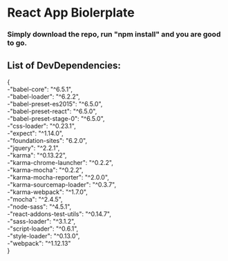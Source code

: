
# React App Biolerplate

### Simply download the repo, run "npm install" and you are good to go.

## List of DevDependencies: <br />
  { <br />
      -"babel-core": "^6.5.1", <br />
      -"babel-loader": "^6.2.2", <br />
      -"babel-preset-es2015": "^6.5.0", <br />
      -"babel-preset-react": "^6.5.0", <br />
      -"babel-preset-stage-0": "^6.5.0",<br />
      -"css-loader": "^0.23.1", <br />
      -"expect": "^1.14.0", <br />
      -"foundation-sites": "6.2.0", <br />
      -"jquery": "^2.2.1", <br />
      -"karma": "^0.13.22", <br />
      -"karma-chrome-launcher": "^0.2.2", <br />
      -"karma-mocha": "^0.2.2", <br />
      -"karma-mocha-reporter": "^2.0.0", <br />
      -"karma-sourcemap-loader": "^0.3.7", <br />
      -"karma-webpack": "^1.7.0", <br />
      -"mocha": "^2.4.5", <br />
      -"node-sass": "^4.5.1", <br />
      -"react-addons-test-utils": "^0.14.7", <br />
      -"sass-loader": "^3.1.2", <br />
      -"script-loader": "^0.6.1", <br />
      -"style-loader": "^0.13.0", <br />
      -"webpack": "^1.12.13" <br />
  }

